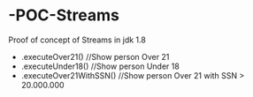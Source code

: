 # -POC-Streams
Proof of concept of Streams in jdk 1.8

* .executeOver21() //Show person Over 21
* .executeUnder18() //Show person Under 18
* .executeOver21WithSSN() //Show person Over 21 with SSN > 20.000.000
